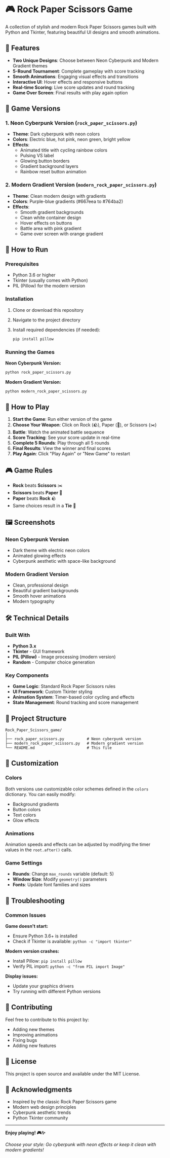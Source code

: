 # 🎮 Rock Paper Scissors Game

A collection of stylish and modern Rock Paper Scissors games built with Python and Tkinter, featuring beautiful UI designs and smooth animations.

## 🌟 Features

- **Two Unique Designs**: Choose between Neon Cyberpunk and Modern Gradient themes
- **5-Round Tournament**: Complete gameplay with score tracking
- **Smooth Animations**: Engaging visual effects and transitions
- **Interactive UI**: Hover effects and responsive buttons
- **Real-time Scoring**: Live score updates and round tracking
- **Game Over Screen**: Final results with play again option

## 🎨 Game Versions

### 1. Neon Cyberpunk Version (`rock_paper_scissors.py`)

- **Theme**: Dark cyberpunk with neon colors
- **Colors**: Electric blue, hot pink, neon green, bright yellow
- **Effects**:
  - Animated title with cycling rainbow colors
  - Pulsing VS label
  - Glowing button borders
  - Gradient background layers
  - Rainbow reset button animation

### 2. Modern Gradient Version (`modern_rock_paper_scissors.py`)

- **Theme**: Clean modern design with gradients
- **Colors**: Purple-blue gradients (#667eea to #764ba2)
- **Effects**:
  - Smooth gradient backgrounds
  - Clean white container design
  - Hover effects on buttons
  - Battle area with pink gradient
  - Game over screen with orange gradient

## 🚀 How to Run

### Prerequisites

- Python 3.6 or higher
- Tkinter (usually comes with Python)
- PIL (Pillow) for the modern version

### Installation

1. Clone or download this repository
2. Navigate to the project directory
3. Install required dependencies (if needed):

   ```bash
   pip install pillow
   ```

### Running the Games

**Neon Cyberpunk Version:**

```bash
python rock_paper_scissors.py
```

**Modern Gradient Version:**

```bash
python modern_rock_paper_scissors.py
```

## 🎯 How to Play

1. **Start the Game**: Run either version of the game
2. **Choose Your Weapon**: Click on Rock (🪨), Paper (📄), or Scissors (✂️)
3. **Battle**: Watch the animated battle sequence
4. **Score Tracking**: See your score update in real-time
5. **Complete 5 Rounds**: Play through all 5 rounds
6. **Final Results**: View the winner and final scores
7. **Play Again**: Click "Play Again" or "New Game" to restart

## 🎮 Game Rules

- **Rock** beats **Scissors** ✂️
- **Scissors** beats **Paper** 📄
- **Paper** beats **Rock** 🪨
- Same choices result in a **Tie** 🤝

## 🖼️ Screenshots

### Neon Cyberpunk Version

- Dark theme with electric neon colors
- Animated glowing effects
- Cyberpunk aesthetic with space-like background

### Modern Gradient Version

- Clean, professional design
- Beautiful gradient backgrounds
- Smooth hover animations
- Modern typography

## 🛠️ Technical Details

### Built With

- **Python 3.x**
- **Tkinter** - GUI framework
- **PIL (Pillow)** - Image processing (modern version)
- **Random** - Computer choice generation

### Key Components

- **Game Logic**: Standard Rock Paper Scissors rules
- **UI Framework**: Custom Tkinter styling
- **Animation System**: Timer-based color cycling and effects
- **State Management**: Round tracking and score management

## 📁 Project Structure

```text
Rock_Paper_Scissors_game/
│
├── rock_paper_scissors.py          # Neon cyberpunk version
├── modern_rock_paper_scissors.py   # Modern gradient version
└── README.md                       # This file
```

## 🎨 Customization

### Colors

Both versions use customizable color schemes defined in the `colors` dictionary. You can easily modify:

- Background gradients
- Button colors
- Text colors
- Glow effects

### Animations

Animation speeds and effects can be adjusted by modifying the timer values in the `root.after()` calls.

### Game Settings

- **Rounds**: Change `max_rounds` variable (default: 5)
- **Window Size**: Modify `geometry()` parameters
- **Fonts**: Update font families and sizes

## 🔧 Troubleshooting

### Common Issues

**Game doesn't start:**

- Ensure Python 3.6+ is installed
- Check if Tkinter is available: `python -c "import tkinter"`

**Modern version crashes:**

- Install Pillow: `pip install pillow`
- Verify PIL import: `python -c "from PIL import Image"`

**Display issues:**

- Update your graphics drivers
- Try running with different Python versions

## 🤝 Contributing

Feel free to contribute to this project by:
- Adding new themes
- Improving animations
- Fixing bugs
- Adding new features

## 📄 License

This project is open source and available under the MIT License.

## 🎉 Acknowledgments

- Inspired by the classic Rock Paper Scissors game
- Modern web design principles
- Cyberpunk aesthetic trends
- Python Tkinter community

---

**Enjoy playing! 🎮✨**

*Choose your style: Go cyberpunk with neon effects or keep it clean with modern gradients!*
